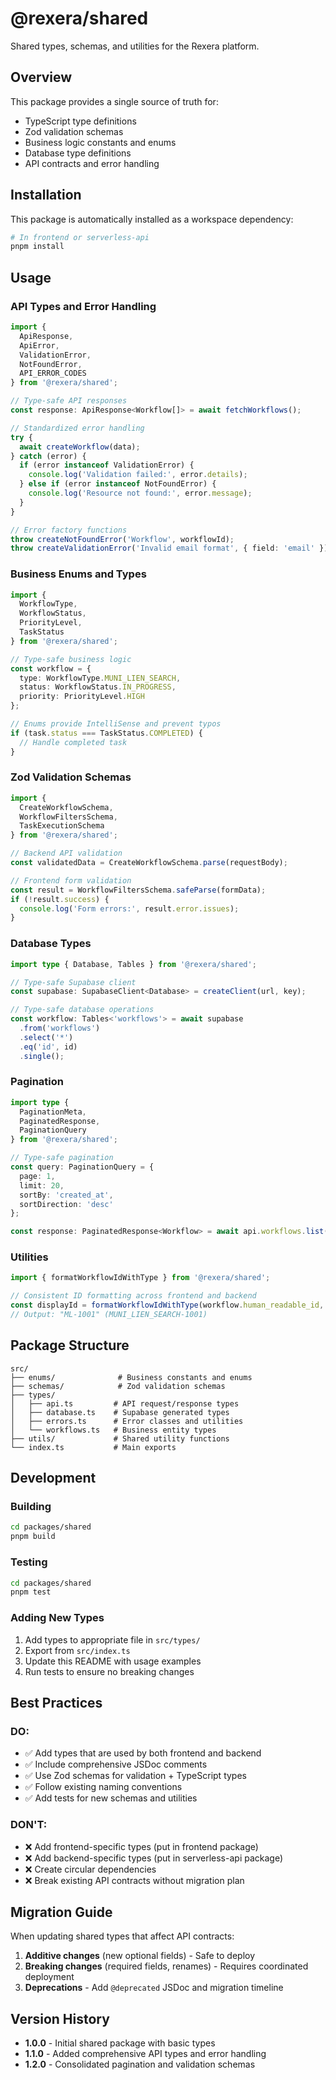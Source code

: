 # @rexera/shared

Shared types, schemas, and utilities for the Rexera platform.

## Overview

This package provides a single source of truth for:
- TypeScript type definitions
- Zod validation schemas
- Business logic constants and enums
- Database type definitions
- API contracts and error handling

## Installation

This package is automatically installed as a workspace dependency:

```bash
# In frontend or serverless-api
pnpm install
```

## Usage

### API Types and Error Handling

```typescript
import { 
  ApiResponse, 
  ApiError, 
  ValidationError,
  NotFoundError,
  API_ERROR_CODES 
} from '@rexera/shared';

// Type-safe API responses
const response: ApiResponse<Workflow[]> = await fetchWorkflows();

// Standardized error handling
try {
  await createWorkflow(data);
} catch (error) {
  if (error instanceof ValidationError) {
    console.log('Validation failed:', error.details);
  } else if (error instanceof NotFoundError) {
    console.log('Resource not found:', error.message);
  }
}

// Error factory functions
throw createNotFoundError('Workflow', workflowId);
throw createValidationError('Invalid email format', { field: 'email' });
```

### Business Enums and Types

```typescript
import { 
  WorkflowType, 
  WorkflowStatus, 
  PriorityLevel,
  TaskStatus 
} from '@rexera/shared';

// Type-safe business logic
const workflow = {
  type: WorkflowType.MUNI_LIEN_SEARCH,
  status: WorkflowStatus.IN_PROGRESS,
  priority: PriorityLevel.HIGH
};

// Enums provide IntelliSense and prevent typos
if (task.status === TaskStatus.COMPLETED) {
  // Handle completed task
}
```

### Zod Validation Schemas

```typescript
import { 
  CreateWorkflowSchema, 
  WorkflowFiltersSchema,
  TaskExecutionSchema 
} from '@rexera/shared';

// Backend API validation
const validatedData = CreateWorkflowSchema.parse(requestBody);

// Frontend form validation
const result = WorkflowFiltersSchema.safeParse(formData);
if (!result.success) {
  console.log('Form errors:', result.error.issues);
}
```

### Database Types

```typescript
import type { Database, Tables } from '@rexera/shared';

// Type-safe Supabase client
const supabase: SupabaseClient<Database> = createClient(url, key);

// Type-safe database operations
const workflow: Tables<'workflows'> = await supabase
  .from('workflows')
  .select('*')
  .eq('id', id)
  .single();
```

### Pagination

```typescript
import type { 
  PaginationMeta, 
  PaginatedResponse,
  PaginationQuery 
} from '@rexera/shared';

// Type-safe pagination
const query: PaginationQuery = {
  page: 1,
  limit: 20,
  sortBy: 'created_at',
  sortDirection: 'desc'
};

const response: PaginatedResponse<Workflow> = await api.workflows.list(query);
```

### Utilities

```typescript
import { formatWorkflowIdWithType } from '@rexera/shared';

// Consistent ID formatting across frontend and backend
const displayId = formatWorkflowIdWithType(workflow.human_readable_id, workflow.workflow_type);
// Output: "ML-1001" (MUNI_LIEN_SEARCH-1001)
```

## Package Structure

```
src/
├── enums/              # Business constants and enums
├── schemas/            # Zod validation schemas
├── types/
│   ├── api.ts         # API request/response types
│   ├── database.ts    # Supabase generated types
│   ├── errors.ts      # Error classes and utilities
│   └── workflows.ts   # Business entity types
├── utils/             # Shared utility functions
└── index.ts           # Main exports
```

## Development

### Building

```bash
cd packages/shared
pnpm build
```

### Testing

```bash
cd packages/shared
pnpm test
```

### Adding New Types

1. Add types to appropriate file in `src/types/`
2. Export from `src/index.ts`
3. Update this README with usage examples
4. Run tests to ensure no breaking changes

## Best Practices

### DO:
- ✅ Add types that are used by both frontend and backend
- ✅ Include comprehensive JSDoc comments
- ✅ Use Zod schemas for validation + TypeScript types
- ✅ Follow existing naming conventions
- ✅ Add tests for new schemas and utilities

### DON'T:
- ❌ Add frontend-specific types (put in frontend package)
- ❌ Add backend-specific types (put in serverless-api package)
- ❌ Create circular dependencies
- ❌ Break existing API contracts without migration plan

## Migration Guide

When updating shared types that affect API contracts:

1. **Additive changes** (new optional fields) - Safe to deploy
2. **Breaking changes** (required fields, renames) - Requires coordinated deployment
3. **Deprecations** - Add `@deprecated` JSDoc and migration timeline

## Version History

- **1.0.0** - Initial shared package with basic types
- **1.1.0** - Added comprehensive API types and error handling
- **1.2.0** - Consolidated pagination and validation schemas